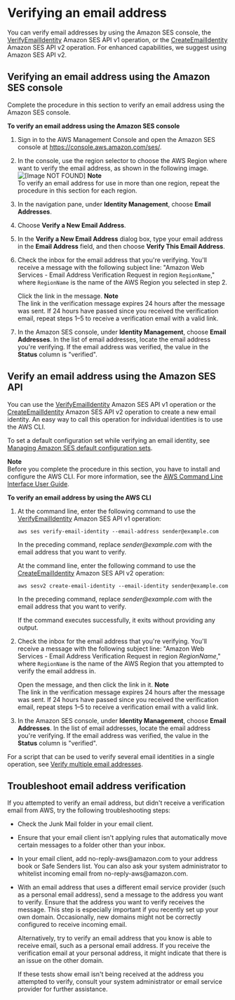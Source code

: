 # Verifying an email address<a name="verify-email-addresses-procedure"></a>

You can verify email addresses by using the Amazon SES console, the [VerifyEmailIdentity](https://docs.aws.amazon.com/ses/latest/APIReference/API_VerifyEmailIdentity.html) Amazon SES API v1 operation, or the [CreateEmailIdentity](https://docs.aws.amazon.com/ses/latest/APIReference/API_CreateEmailIdentity.html) Amazon SES API v2 operation\. For enhanced capabilities, we suggest using Amazon SES API v2\.

## Verifying an email address using the Amazon SES console<a name="verify-email-addresses-procedure-console"></a>

Complete the procedure in this section to verify an email address using the Amazon SES console\.

**To verify an email address using the Amazon SES console**

1. Sign in to the AWS Management Console and open the Amazon SES console at [https://console\.aws\.amazon\.com/ses/](https://console.aws.amazon.com/ses/)\.

1. In the console, use the region selector to choose the AWS Region where want to verify the email address, as shown in the following image\.  
![\[Image NOT FOUND\]](http://docs.aws.amazon.com/ses/latest/DeveloperGuide/images/verify-email-address-region.png)
**Note**  
To verify an email address for use in more than one region, repeat the procedure in this section for each region\.

1. In the navigation pane, under **Identity Management**, choose **Email Addresses**\. 

1. Choose **Verify a New Email Address**\.

1. In the **Verify a New Email Address** dialog box, type your email address in the **Email Address** field, and then choose **Verify This Email Address**\.

1. Check the inbox for the email address that you're verifying\. You'll receive a message with the following subject line: "Amazon Web Services \- Email Address Verification Request in region `RegionName`," where `RegionName` is the name of the AWS Region you selected in step 2\.

   Click the link in the message\.
**Note**  
The link in the verification message expires 24 hours after the message was sent\. If 24 hours have passed since you received the verification email, repeat steps 1–5 to receive a verification email with a valid link\.

1. In the Amazon SES console, under **Identity Management**, choose **Email Addresses**\. In the list of email addresses, locate the email address you're verifying\. If the email address was verified, the value in the **Status** column is "verified"\.

## Verify an email address using the Amazon SES API<a name="verify-email-addresses-api-procedure"></a>

You can use the [VerifyEmailIdentity](https://docs.aws.amazon.com/ses/latest/APIReference/API_VerifyEmailIdentity.html) Amazon SES API v1 operation or the [CreateEmailIdentity](https://docs.aws.amazon.com/ses/latest/APIReference/API_CreateEmailIdentity.html) Amazon SES API v2 operation to create a new email identity\. An easy way to call this operation for individual identities is to use the AWS CLI\.

To set a default configuration set while verifying an email identity, see [Managing Amazon SES default configuration sets](managing-configuration-sets-default.md)\.

**Note**  
Before you complete the procedure in this section, you have to install and configure the AWS CLI\. For more information, see the [AWS Command Line Interface User Guide](https://docs.aws.amazon.com/cli/latest/userguide/)\.

**To verify an email address by using the AWS CLI**

1. At the command line, enter the following command to use the [VerifyEmailIdentity](https://docs.aws.amazon.com/ses/latest/APIReference/API_VerifyEmailIdentity.html) Amazon SES API v1 operation:

   ```
   aws ses verify-email-identity --email-address sender@example.com
   ```

   In the preceding command, replace *sender@example\.com* with the email address that you want to verify\.

   At the command line, enter the following command to use the [CreateEmailIdentity](https://docs.aws.amazon.com/ses/latest/APIReference/API_CreateEmailIdentity.html) Amazon SES API v2 operation:

   ```
   aws sesv2 create-email-identity --email-identity sender@example.com
   ```

   In the preceding command, replace *sender@example\.com* with the email address that you want to verify\.

   If the command executes successfully, it exits without providing any output\. 

1. Check the inbox for the email address that you're verifying\. You'll receive a message with the following subject line: "Amazon Web Services \- Email Address Verification Request in region *RegionName*," where `RegionName` is the name of the AWS Region that you attempted to verify the email address in\.

   Open the message, and then click the link in it\.
**Note**  
The link in the verification message expires 24 hours after the message was sent\. If 24 hours have passed since you received the verification email, repeat steps 1–5 to receive a verification email with a valid link\.

1. In the Amazon SES console, under **Identity Management**, choose **Email Addresses**\. In the list of email addresses, locate the email address you're verifying\. If the email address was verified, the value in the **Status** column is "verified"\.

For a script that can be used to verify several email identities in a single operation, see [Verify multiple email addresses](sample-code-bulk-verify.md)\.

## Troubleshoot email address verification<a name="verify-email-addresses-troubleshooting"></a>

If you attempted to verify an email address, but didn't receive a verification email from AWS, try the following troubleshooting steps:
+ Check the Junk Mail folder in your email client\.
+ Ensure that your email client isn't applying rules that automatically move certain messages to a folder other than your inbox\.
+ In your email client, add no\-reply\-aws@amazon\.com to your address book or Safe Senders list\. You can also ask your system administrator to whitelist incoming email from no\-reply\-aws@amazon\.com\.
+ With an email address that uses a different email service provider \(such as a personal email address\), send a message to the address you want to verify\. Ensure that the address you want to verify receives the message\. This step is especially important if you recently set up your own domain\. Occasionally, new domains might not be correctly configured to receive incoming email\.

  Alternatively, try to verify an email address that you know is able to receive email, such as a personal email address\. If you receive the verification email at your personal address, it might indicate that there is an issue on the other domain\.

  If these tests show email isn't being received at the address you attempted to verify, consult your system administrator or email service provider for further assistance\.
